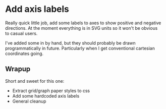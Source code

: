 Add axis labels
================

Really quick little job, add some labels to axes to show positive and negative directions.
At the moment everything is in SVG units so it won't be obvious to casual users.

I've added some in by hand, but they should probably be drawn programmatically in future.
Particularly when I get conventional cartesian coordinates going.


Wrapup
------
Short and sweet for this one:

* Extract grid/graph paper styles to css
* Add some hardcoded axis labels
* General cleanup
